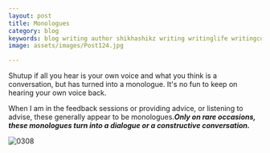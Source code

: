 ```yaml
---
layout: post
title: Monologues
category: blog
keywords: blog writing author shikhashikz writing writinglife writingcommunity dailyblogpost dailyblogpostchallenge happiness suffering life experiences 
image: assets/images/Post124.jpg

---
```

Shutup if all you hear is your own voice and what you think is a conversation, but has turned into a monologue. It's no fun to keep on hearing your own voice back.

When I am in the feedback sessions or providing advice, or listening to advise, these generally appear to be monologues.***Only on rare occasions, these monologues turn into a dialogue or a constructive conversation.***

![0308](https://user-images.githubusercontent.com/21696121/127989362-a705d233-d7a6-4555-80e0-0a3ca988fdeb.jpg)

